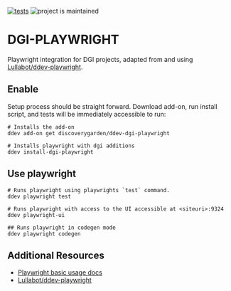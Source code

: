 [![tests](https://github.com/discoverygarden/ddev-dgi-playwright/actions/workflows/tests.yml/badge.svg)](https://github.com/discoverygarden/ddev-dgi-playwright/actions/workflows/tests.yml) ![project is maintained](https://img.shields.io/maintenance/yes/2025.svg)

# DGI-PLAYWRIGHT
Playwright integration for DGI projects, adapted from and using [Lullabot/ddev-playwright](https://github.com/Lullabot/ddev-playwright).
## Enable
Setup process should be straight forward. Download add-on, run install script, and tests will be immediately accessible to run:
```
# Installs the add-on
ddev add-on get discoverygarden/ddev-dgi-playwright

# Installs playwright with dgi additions
ddev install-dgi-playwright
```

## Use playwright
```
# Runs playwright using playwrights `test` command.
ddev playwright test

# Runs playwright with access to the UI accessible at <siteuri>:9324
ddev playwright-ui

## Runs playwright in codegen mode
ddev playwright codegen
```

## Additional Resources

* [Playwright basic usage docs](https://playwright.dev/docs/intro)
* [Lullabot/ddev-playwright](https://github.com/Lullabot/ddev-playwright)
